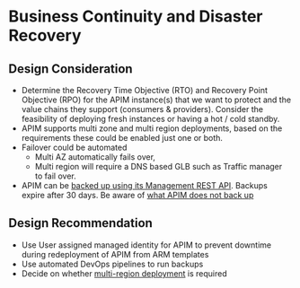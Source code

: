 # Business Continuity and Disaster Recovery

## Design Consideration

- Determine the Recovery Time Objective (RTO) and Recovery Point Objective (RPO) for the APIM instance(s) that we want to protect and the value chains they support (consumers &amp; providers). Consider the feasibility of deploying fresh instances or having a hot / cold standby.
- APIM supports multi zone and multi region deployments, based on the requirements these could be enabled just one or both.
- Failover could be automated
  - Multi AZ automatically fails over,
  - Multi region will require a DNS based GLB such as Traffic manager to fail over.
- APIM can be [backed up using its Management REST API](https://docs.microsoft.com/en-us/azure/api-management/api-management-howto-disaster-recovery-backup-restore#calling-the-backup-and-restore-operations). Backups expire after 30 days. Be aware of [what APIM does not back up](https://docs.microsoft.com/en-us/azure/api-management/api-management-howto-disaster-recovery-backup-restore#what-is-not-backed-up)

## Design Recommendation

- Use User assigned managed identity for APIM to prevent downtime during redeployment of APIM from ARM templates
- Use automated DevOps pipelines to run backups
- Decide on whether [multi-region deployment](https://docs.microsoft.com/en-us/azure/api-management/api-management-howto-deploy-multi-region) is required
